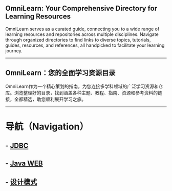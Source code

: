 ## **OmniLearn: Your Comprehensive Directory for Learning Resources**

OmniLearn serves as a curated guide, connecting you to a wide range of learning resources and repositories across multiple disciplines. Navigate through organized directories to find links to diverse topics, tutorials, guides, resources, and references, all handpicked to facilitate your learning journey.

---

## **OmniLearn：您的全面学习资源目录**

OmniLearn作为一个精心策划的指南，为您连接多学科领域的广泛学习资源和仓库。浏览整理好的目录，找到涵盖各种主题、教程、指南、资源和参考资料的链接，全都精选，助您顺利展开学习之旅。

---

# 导航（Navigation）

## - [JDBC](https://github.com/camelliaxiaohua/JDBC)

## - [Java WEB](https://github.com/camelliaxiaohua/JavaWeb/tree/master)

## - [设计模式](https://github.com/camelliaxiaohua/OmniLearn/blob/main/design/patterns/readme.md)
